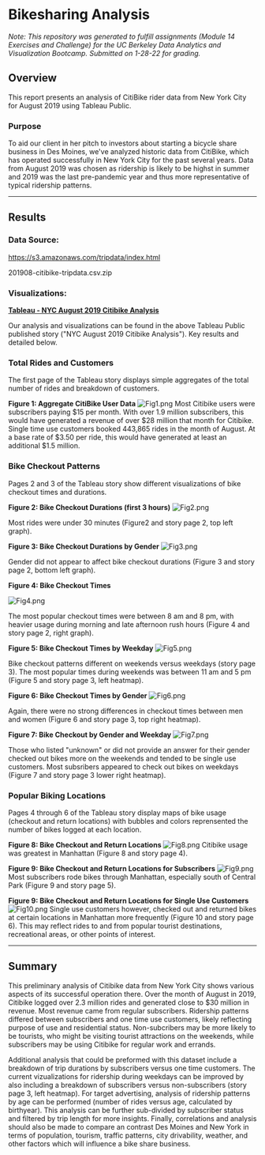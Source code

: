 # Bikesharing Analysis

*Note: This repository was generated to fulfill assignments (Module 14 Exercises and Challenge) for the UC Berkeley Data Analytics and Visualization Bootcamp. Submitted on 1-28-22 for grading.*


## Overview
This report presents an analysis of CitiBike rider data from New York City for August 2019 using Tableau Public. 

### Purpose
To aid our client in her pitch to investors about starting a bicycle share business in Des Moines, we've analyzed historic data from CitiBike, which has operated successfully in New York City for the past several years. Data from August 2019 was chosen as ridership is likely to be highst in summer and 2019 was the last pre-pandemic year and thus more representative of typical ridership patterns. 

---
## Results

### Data Source:
https://s3.amazonaws.com/tripdata/index.html

201908-citibike-tripdata.csv.zip


### Visualizations:
**[Tableau - NYC August 2019 Citibike Analysis](https://public.tableau.com/app/profile/cindy.lai7570/viz/Module14ChallengeUCBDataBootcamp/NYCAugust2019CitibikeAnalysis?publish=yes)**

Our analysis and visualizations can be found in the above Tableau Public published story ("NYC August 2019 Citibike Analysis"). Key results and detailed below.



### Total Rides and Customers
The first page of the Tableau story displays simple aggregates of the total number of rides and breakdown of customers. 

**Figure 1: Aggregate CitiBike User Data**
![Fig1.png](/Images/Fig1.png)
Most Citibike users were subscribers paying $15 per month. With over 1.9 million subscribers, this would have generated a revenue of over $28 million that month for Citibike. Single time use customers booked 443,865 rides in the month of August. At a base rate of $3.50 per ride, this would have generated at least an additional $1.5 million. 


### Bike Checkout Patterns
Pages 2 and 3 of the Tableau story show different visualizations of bike checkout times and durations. 


**Figure 2: Bike Checkout Durations (first 3 hours)**
![Fig2.png](/Images/Fig2.png)

Most rides were under 30 minutes (Figure2 and story page 2, top left graph). 


**Figure 3: Bike Checkout Durations by Gender**
![Fig3.png](/Images/Fig3.png)

Gender did not appear to affect bike checkout durations (Figure 3 and story page 2, bottom left graph). 


**Figure 4: Bike Checkout Times**

![Fig4.png](/Images/Fig4.png)

The most popular checkout times were between 8 am and 8 pm, with heavier usage during morning and late afternoon rush hours (Figure 4 and story page 2, right graph). 


**Figure 5: Bike Checkout Times by Weekday**
![Fig5.png](/Images/Fig5.png)

Bike checkout patterns different on weekends versus weekdays (story page 3). The most popular times during weekends was between 11 am and 5 pm (Figure 5 and story page 3, left heatmap).


**Figure 6: Bike Checkout Times by Gender**
![Fig6.png](/Images/Fig6.png)

Again, there were no strong differences in checkout times between men and women (Figure 6 and story page 3, top right heatmap). 


**Figure 7: Bike Checkout by Gender and Weekday**
![Fig7.png](/Images/Fig7.png)

Those who listed "unknown" or did not provide an answer for their gender checked out bikes more on the weekends and tended to be single use customers. Most subsribers appeared to check out bikes on weekdays (Figure 7 and story page 3 lower right heatmap). 


### Popular Biking Locations
Pages 4 through 6 of the Tableau story display maps of bike usage (checkout and return locations) with bubbles and colors reprensented the number of bikes logged at each location. 


**Figure 8: Bike Checkout and Return Locations**
![Fig8.png](/Images/Fig8.png)
Citibike usage was greatest in Manhattan (Figure 8 and story page 4). 


**Figure 9: Bike Checkout and Return Locations for Subscribers**
![Fig9.png](/Images/Fig9.png)
Most subscribers rode bikes through Manhattan, especially south of Central Park (Figure 9 and story page 5). 


**Figure 9: Bike Checkout and Return Locations for Single Use Customers**
![Fig10.png](/Images/Fig10.png)
Single use customers however, checked out and returned bikes at certain locations in Manhattan more frequently (Figure 10 and story page 6). This may reflect rides to and from popular tourist destinations, recreational areas, or other points of interest.  


---

## Summary

This preliminary analysis of Citibike data from New York City shows various aspects of its successful operation there. Over the month of August in 2019, Citibike logged over 2.3 million rides and generated close to $30 million in revenue. Most revenue came from regular subscribers. Ridership patterns differed between subscribers and one time use customers, likely reflecting purpose of use and residential status. Non-subcribers may be more likely to be tourists, who might be visiting tourist attractions on the weekends, while subscribers may be using Citibike for regular work and errands. 

Additional analysis that could be preformed with this dataset include a breakdown of trip durations by subscribers versus one time customers. The current vizualizations for ridership during weekdays can be improved by also including a breakdown of subscribers versus non-subscribers (story page 3, left heatmap). For target advertising, analysis of ridership patterns by age can be performed (number of rides versus age, calculated by birthyear). This analysis can be further sub-divided by subscriber status and filtered by trip length for more insights. Finally, correlations and analysis should also be made to compare an contrast Des Moines and New York in terms of population, tourism, traffic patterns, city drivability, weather, and other factors which will influence a bike share business.




